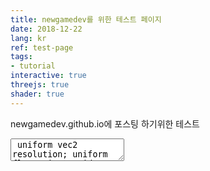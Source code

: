 ```yaml
---
title: newgamedev를 위한 테스트 페이지
date: 2018-12-22
lang: kr
ref: test-page
tags:
- tutorial
interactive: true
threejs: true
shader: true
---
```


newgamedev.github.io에 포스팅 하기위한 테스트 
<textarea class='codeeditor fragment'> uniform vec2 resolution; uniform float time; void main() { vec2 uv = gl_FragCoord.xy / resolution.xy; vec3 col = 0.5 + 0.5*cos(time+uv.xyx+vec3(0,2,4)); gl_FragColor = vec4(vec3(col), 1.0); } </textarea>
